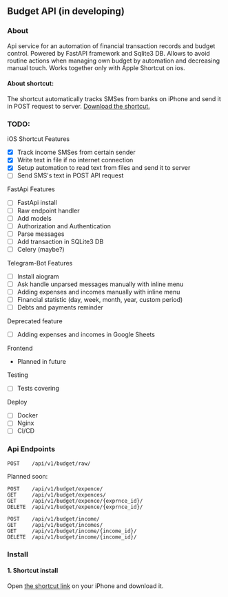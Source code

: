 ## Budget API (in developing)

### About
Api service for an automation of financial transaction records and budget control. Powered by FastAPI framework and Sqlite3 DB. 
Allows to avoid routine actions when managing own budget by automation and decreasing manual touch. Works together only with Apple Shortcut on ios.

#### About shortcut:
The shortcut automatically tracks SMSes from banks on iPhone and send it in POST request to server.
[Download the shortcut.](https://www.icloud.com/shortcuts/e5d3a6c244e7403eb7fa56cabb0fd2ac)

### TODO:
iOS Shortcut Features
- [X] Track income SMSes from certain sender
- [X] Write text in file if no internet connection
- [X] Setup automation to read text from files and send it to server
- [ ] Send SMS's text in POST API request

FastApi Features
- [ ] FastApi install
- [ ] Raw endpoint handler
- [ ] Add models
- [ ] Authorization and Authentication 
- [ ] Parse messages
- [ ] Add transaction in SQLite3 DB
- [ ] Celery (maybe?)

Telegram-Bot Features 
- [ ] Install aiogram
- [ ] Ask handle unparsed messages manually with inline menu
- [ ] Adding expenses and incomes manually with inline menu
- [ ] Financial statistic (day, week, month, year, custom period)
- [ ] Debts and payments reminder

Deprecated feature
- [ ] Adding expenses and incomes in Google Sheets

Frontend
- Planned in future

Testing
- [ ] Tests covering

Deploy
- [ ] Docker
- [ ] Nginx
- [ ] CI/CD

### Api Endpoints
```
POST    /api/v1/budget/raw/
```

Planned soon:
```
POST    /api/v1/budget/expence/
GET     /api/v1/budget/expences/
GET     /api/v1/budget/expence/{exprnce_id}/
DELETE  /api/v1/budget/expence/{exprnce_id}/

POST    /api/v1/budget/income/
GET     /api/v1/budget/incomes/
GET     /api/v1/budget/income/{income_id}/
DELETE  /api/v1/budget/income/{income_id}/
```

### Install

#### 1. Shortcut install
Open [the shortcut link](https://www.icloud.com/shortcuts/e5d3a6c244e7403eb7fa56cabb0fd2ac) on your iPhone and download it.
